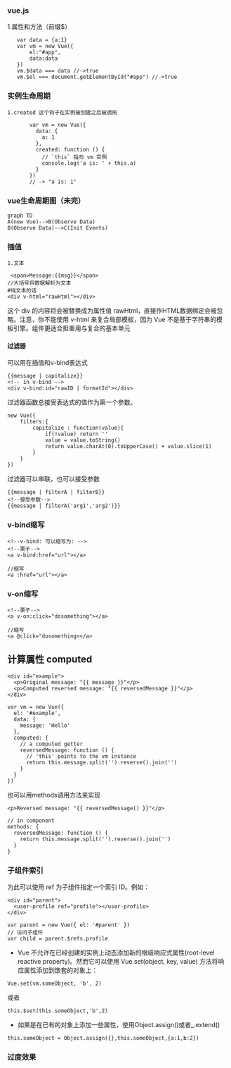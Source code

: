### vue.js
 1.属性和方法（前缀$）
 ```
    var data = {a:1}
    var vm = new Vue({
        el:"#app",
        data:data
    })
    vm.$data === data //->true
    vm.$el === document.getElementById("#app") //->true
 ```    
 ### 实例生命周期
    1.created 这个钩子在实例被创建之后被调用
 ``` 
        var vm = new Vue({
          data: {
            a: 1
          },
          created: function () {
            // `this` 指向 vm 实例
            console.log('a is: ' + this.a)
          }
        })
        // -> "a is: 1"
```
### vue生命周期图（未完）

```
graph TD
A(new Vue)-->B(Observe Data)
B(Observe Data)-->C(Init Events)

```
### 插值
    1.文本
```
 <span>Message:{{msg}}</span>
//大括号将数据解析为文本
#纯文本的话
<div v-html="rawHtml"></div>
```
这个 div 的内容将会被替换成为属性值 rawHtml，直接作HTML数据绑定会被忽略。注意，你不能使用 v-html 来复合局部模板，因为 Vue 不是基于字符串的模板引擎。组件更适合担重用与复合的基本单元
#### 过滤器
可以用在插值和v-bind表达式
```
{{message | capitalize}}
<!-- in v-bind -->
<div v-bind:id="rawID | formatId"></div>
```
过滤器函数总接受表达式的值作为第一个参数。

```
new Vue({
    filters:{
        capitalize : function(value){
            if(!value) return ''
            value = value.toString()
            return value.charAt(0).toUpperCase() + value.slice(1)
        }
    }
})
```
过滤器可以串联，也可以接受参数

```
{{message | filterA | filterB}}
<!--接受参数-->
{{message | filterA('arg1','arg2')}}
```
### v-bind缩写

```
<!--v-bind: 可以缩写为: -->
<!--栗子-->
<a v-bind:href="url"></a>

//缩写
<a :href="url"></a>
```
### v-on缩写

```
<!--栗子-->
<a v-on:click="dosomething"></a>

//缩写
<a @click="dosomething></a>
```
## 计算属性 computed

```
<div id="example">
  <p>Original message: "{{ message }}"</p>
  <p>Computed reversed message: "{{ reversedMessage }}"</p>
</div>
```

```
var vm = new Vue({
  el: '#example',
  data: {
    message: 'Hello'
  },
  computed: {
    // a computed getter
    reversedMessage: function () {
      // 'this' points to the vm instance
      return this.message.split('').reverse().join('')
    }
  }
})
```
也可以用methods调用方法来实现

```
<p>Reversed message: "{{ reversedMessage() }}"</p>
```

```
// in component
methods: {
  reversedMessage: function () {
    return this.message.split('').reverse().join('')
  }
}
```
### 子组件索引
为此可以使用 ref 为子组件指定一个索引 ID。例如：
```
<div id="parent">
  <user-profile ref="profile"></user-profile>
</div>
```
```
var parent = new Vue({ el: '#parent' })
// 访问子组件
var child = parent.$refs.profile
```
* Vue 不允许在已经创建的实例上动态添加新的根级响应式属性(root-level reactive property)。然而它可以使用 Vue.set(object, key, value) 方法将响应属性添加到嵌套的对象上：
```
Vue.set(vm.someObject, 'b', 2)
```
或者
```
this.$set(this.someObject,'b',2)
```
* 如果是在已有的对象上添加一些属性，使用Object.assign()或者_.extend()
```
this.someObject = Object.assign({},this.someObject,{a:1,b:2})
```
### 过度效果



















    
 